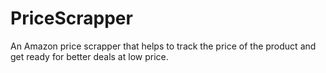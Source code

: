 # PriceScrapper

An Amazon price scrapper that helps to track the price of the product and get ready for better deals at low price.

